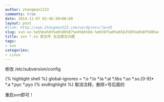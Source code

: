 ```yaml
---
author: zhangman1123
comments: true
date: 2014-11-07 02:46:58+00:00
layout: post
#link: http://www.zhangman523.com/wordpress/?p=43
slug: svn-so-%e5%ba%93%e6%96%87%e4%bb%b6-%e6%97%a0%e6%b3%95%e6%8f%90%e4%ba%a4%e9%97%ae%e9%a2%98
title: svn *.so 库文件 无法提交问题
tags:
- svn
categories:
- Linux
---
```


修改 /etc/subversion/config

{% highlight shell %}
global-ignores = \*.o \*.lo \*.la \*.al \*.libs \*.so \*.so.\[0-9\]\* \*.a \*.pyc \*.pyo
{% endhighlight %}
取消注释，删除=号后面的

重启svn即可！
